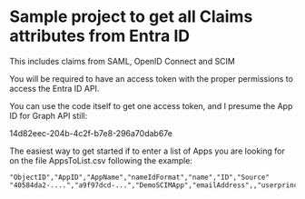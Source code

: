 # Sample project to get all Claims attributes from Entra ID

This includes claims from SAML, OpenID Connect and SCIM

You will be required to have an access token with the proper permissions to access the Entra ID API.

You can use the code itself to get one access token, and I presume the App ID for Graph API still:

14d82eec-204b-4c2f-b7e8-296a70dab67e

The easiest way to get started if to enter a list of Apps you are looking for on the file AppsToList.csv following the example:

```csv
"ObjectID","AppID","AppName","nameIdFormat","name","ID","Source"
"40584da2-....","a9f97dcd-...","DemoSCIMApp","emailAddress",,"userprincipalname","user"
```
